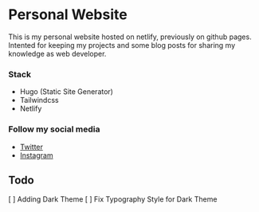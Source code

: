 # Personal Website

This is my personal website hosted on netlify, previously on github pages.
Intented for keeping my projects and some blog posts for sharing my
knowledge as web developer.

### Stack
- Hugo (Static Site Generator)
- Tailwindcss
- Netlify

### Follow my social media
- [Twitter](https://twitter.com/nurofsun)
- [Instagram](https://instagram.com/nurofsun)

## Todo
[ ] Adding Dark Theme
[ ] Fix Typography Style for Dark Theme
